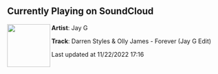 ## Currently Playing on SoundCloud

[<img align="left" width="100" src="https://i1.sndcdn.com/artworks-hnnE7J4sO4aXv8vd-RWyzbw-t500x500.jpg">](https://soundcloud.com/djjayg-1/darren-styles-olly-james-forever-jay-g-edit-1)

**Artist**: Jay G 

**Track**: Darren Styles & Olly James -  Forever (Jay G Edit)

Last updated at 11/22/2022 17:16
